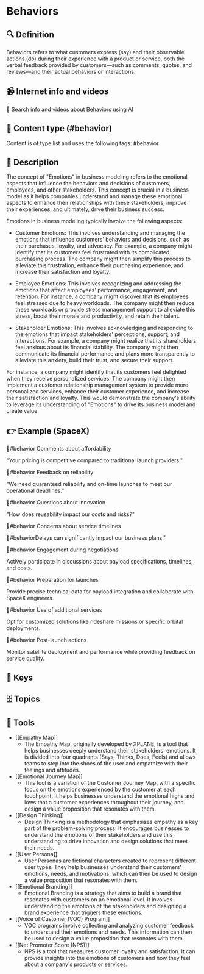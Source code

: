 
# Behaviors


## 🔍 Definition
Behaviors refers to what customers express (say) and their observable actions (do) during their experience with a product or service, both the verbal feedback provided by customers—such as comments, quotes, and reviews—and their actual behaviors or interactions.


## 📹 Internet info and videos
🤖 [Search info and videos about Behaviors using AI](https://www.perplexity.ai/search?q=videos+about+Behaviors:+Emotions+that+our+stakeholders+feel+and+that+are+relevant+to+empathize+with+them+and+be+able+to+design+a+value+proposition+that+resonates+with+them.
)

## 📰 Content type (#behavior)
Content is of type list and uses the following tags: #behavior


## 📖 Description
The concept of "Emotions" in business modeling refers to the emotional aspects that influence the behaviors and decisions of customers, employees, and other stakeholders. This concept is crucial in a business model as it helps companies understand and manage these emotional aspects to enhance their relationships with these stakeholders, improve their experiences, and ultimately, drive their business success.

Emotions in business modeling typically involve the following aspects:

- Customer Emotions: This involves understanding and managing the emotions that influence customers' behaviors and decisions, such as their purchases, loyalty, and advocacy. For example, a company might identify that its customers feel frustrated with its complicated purchasing process. The company might then simplify this process to alleviate this frustration, enhance their purchasing experience, and increase their satisfaction and loyalty.

- Employee Emotions: This involves recognizing and addressing the emotions that affect employees' performance, engagement, and retention. For instance, a company might discover that its employees feel stressed due to heavy workloads. The company might then reduce these workloads or provide stress management support to alleviate this stress, boost their morale and productivity, and retain their talent.

- Stakeholder Emotions: This involves acknowledging and responding to the emotions that impact stakeholders' perceptions, support, and interactions. For example, a company might realize that its shareholders feel anxious about its financial stability. The company might then communicate its financial performance and plans more transparently to alleviate this anxiety, build their trust, and secure their support.

For instance, a company might identify that its customers feel delighted when they receive personalized services. The company might then implement a customer relationship management system to provide more personalized services, enhance their customer experience, and increase their satisfaction and loyalty. This would demonstrate the company's ability to leverage its understanding of "Emotions" to drive its business model and create value.

## 👉 Example (SpaceX)

🦾#behavior Comments about affordability

"Your pricing is competitive compared to traditional launch providers."

🦾#behavior Feedback on reliability

"We need guaranteed reliability and on-time launches to meet our operational deadlines."

🦾#behavior Questions about innovation

"How does reusability impact our costs and risks?"

🦾#behavior Concerns about service timelines

🦾#behaviorDelays can significantly impact our business plans."

🦾#behavior Engagement during negotiations

Actively participate in discussions about payload specifications, timelines, and costs.

🦾#behavior Preparation for launches

Provide precise technical data for payload integration and collaborate with SpaceX engineers.

🦾#behavior Use of additional services

Opt for customized solutions like rideshare missions or specific orbital deployments.

🦾#behavior Post-launch actions

Monitor satellite deployment and performance while providing feedback on service quality.

## 🔑 Keys



## 🗄️ Topics


## 🧰 Tools
- [[Empathy Map]]
  - The Empathy Map, originally developed by XPLANE, is a tool that helps businesses deeply understand their stakeholders' emotions. It is divided into four quadrants (Says, Thinks, Does, Feels) and allows teams to step into the shoes of the user and empathize with their feelings and attitudes.
- [[Emotional Journey Map]]
  - This tool is a variation of the Customer Journey Map, with a specific focus on the emotions experienced by the customer at each touchpoint. It helps businesses understand the emotional highs and lows that a customer experiences throughout their journey, and design a value proposition that resonates with them.
- [[Design Thinking]]
  - Design Thinking is a methodology that emphasizes empathy as a key part of the problem-solving process. It encourages businesses to understand the emotions of their stakeholders and use this understanding to drive innovation and design solutions that meet their needs.
- [[User Persona]]
  - User Personas are fictional characters created to represent different user types. They help businesses understand their customers' emotions, needs, and motivations, which can then be used to design a value proposition that resonates with them.
- [[Emotional Branding]]
  - Emotional Branding is a strategy that aims to build a brand that resonates with customers on an emotional level. It involves understanding the emotions of the stakeholders and designing a brand experience that triggers these emotions.
- [[Voice of Customer (VOC) Program]]
  - VOC programs involve collecting and analyzing customer feedback to understand their emotions and needs. This information can then be used to design a value proposition that resonates with them.
- [[Net Promoter Score (NPS)]]
  - NPS is a tool that measures customer loyalty and satisfaction. It can provide insights into the emotions of customers and how they feel about a company's products or services.

